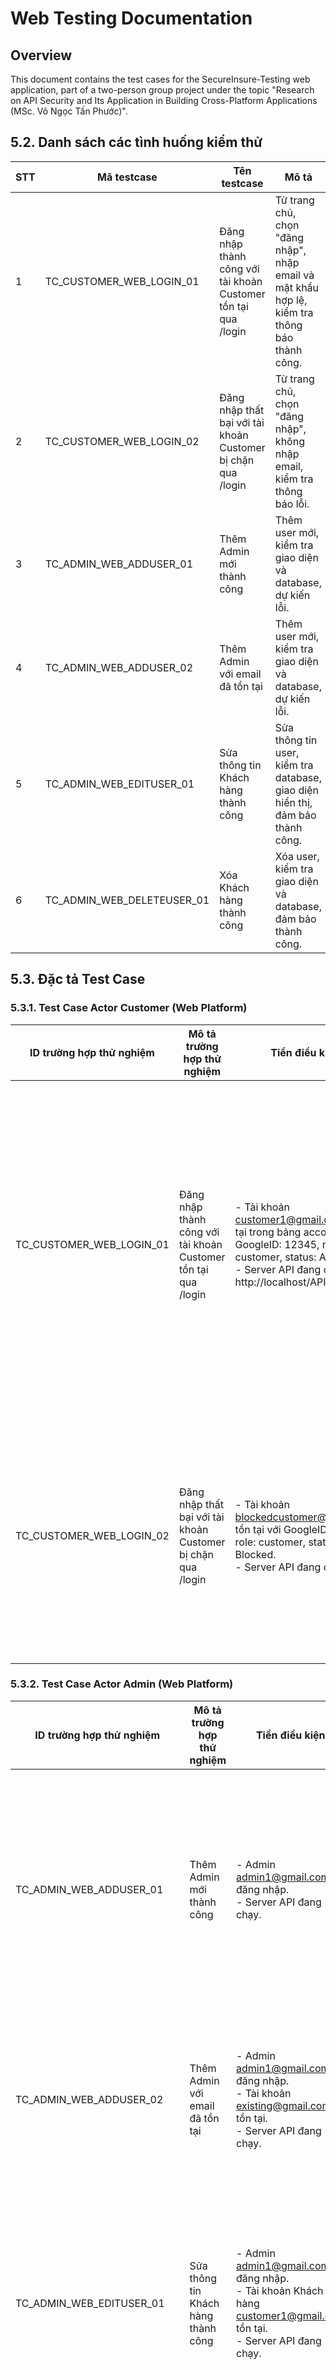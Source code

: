 # Web Testing Documentation

## Overview
This document contains the test cases for the SecureInsure-Testing web application, part of a two-person group project under the topic "Research on API Security and Its Application in Building Cross-Platform Applications (MSc. Võ Ngọc Tấn Phước)".

## 5.2. Danh sách các tình huống kiểm thử
| STT | Mã testcase           | Tên testcase                              | Mô tả                                                                 |
|-----|-----------------------|-------------------------------------------|----------------------------------------------------------------------|
| 1   | TC_CUSTOMER_WEB_LOGIN_01 | Đăng nhập thành công với tài khoản Customer tồn tại qua /login | Từ trang chủ, chọn "đăng nhập", nhập email và mật khẩu hợp lệ, kiểm tra thông báo thành công. |
| 2   | TC_CUSTOMER_WEB_LOGIN_02 | Đăng nhập thất bại với tài khoản Customer bị chặn qua /login | Từ trang chủ, chọn "đăng nhập", không nhập email, kiểm tra thông báo lỗi. |
| 3   | TC_ADMIN_WEB_ADDUSER_01  | Thêm Admin mới thành công                | Thêm user mới, kiểm tra giao diện và database, dự kiến lỗi.          |
| 4   | TC_ADMIN_WEB_ADDUSER_02  | Thêm Admin với email đã tồn tại          | Thêm user mới, kiểm tra giao diện và database, dự kiến lỗi.          |
| 5   | TC_ADMIN_WEB_EDITUSER_01 | Sửa thông tin Khách hàng thành công      | Sửa thông tin user, kiểm tra database, giao diện hiển thị, đảm bảo thành công. |
| 6   | TC_ADMIN_WEB_DELETEUSER_01 | Xóa Khách hàng thành công               | Xóa user, kiểm tra giao diện và database, đảm bảo thành công.        |

## 5.3. Đặc tả Test Case
### 5.3.1. Test Case Actor Customer (Web Platform)
| ID trường hợp thử nghiệm    | Mô tả trường hợp thử nghiệm                              | Tiền điều kiện                                                                 | Các bước kiểm tra                                                                 | Dữ liệu thử nghiệm                                                                                   | Kết quả mong đợi                                                                                           | Kết quả thực tế                                                                                           | Vượt qua/thất bại (P/F) |
|-----------------------------|----------------------------------------------------------|--------------------------------------------------------------------------------|-----------------------------------------------------------------------------------|-----------------------------------------------------------------------------------------------------|-----------------------------------------------------------------------------------------------------------|-----------------------------------------------------------------------------------------------------------|-------------------------|
| TC_CUSTOMER_WEB_LOGIN_01    | Đăng nhập thành công với tài khoản Customer tồn tại qua /login | - Tài khoản customer1@gmail.com tồn tại trong bảng account với GoogleID: 12345, role: customer, status: Active. <br> - Server API đang chạy tại http://localhost/API_Secu | 1. Truy cập trang chủ web (http://localhost:80/API_Security/design/pages/trangchu). <br> 2. Nhấn nút "Login with Google". <br> 3. Nhập customer1@gmail.com và cấp quyền qua Google OAuth. <br> 4. Gửi yêu cầu POST đến /login với CSRF token và Google ID token. <br> 5. Kiểm tra phản hồi API và giao diện. | Request: POST /app_login <br> Header: Authorization: Bearer <Google_ID_Token>, X-CSRF-Token: <valid_csrf_token> <br> Body: { "GoogleID": "12345", "email": "customer1@gmail.com", "FullName": "Nguyen Van A", "access_token": "valid_access_token", "expires_at": "2025-06-01 12:00:00" } | Response: HTTP 200 OK, JSON { "status": "success", "token": "<JWT_token>", "message": "Đăng nhập thành công", "role": "customer", "status": "Active" }. <br> Giao diện chuyển sang dashboard Customer với các chức năng xem/sửa thông tin, gói bảo hiểm, hợp đồng. <br> Thông báo: "Đăng nhập thành công". | Response: HTTP 200 OK, JSON { "status": "success", "token": "<JWT_token>", "message": "Đăng nhập thành công", "role": "customer", "status": "Active" }. <br> Dashboard Customer hiển thị đúng. <br> Thông báo: "Đăng nhập thành công". | P |
| TC_CUSTOMER_WEB_LOGIN_02    | Đăng nhập thất bại với tài khoản Customer bị chặn qua /login | - Tài khoản blockedcustomer@gmail.com tồn tại với GoogleID: 67890, role: customer, status: Blocked. <br> - Server API đang chạy. | 1. Truy cập trang chủ web. <br> 2. Nhấn nút "Login with Google". <br> 3. Nhập blockedcustomer@gmail.com. <br> 4. Gửi yêu cầu POST đến /login với CSRF token. <br> 5. Kiểm tra phản hồi API và giao diện. | Request: POST /app_login <br> Header: Authorization: Bearer <Google_ID_Token>, X-CSRF-Token: <valid_csrf_token> <br> Body: { "GoogleID": "67890", "email": "blockedcustomer@gmail.com", "FullName": "Nguyen Van B", "access_token": "valid_access_token", "expires_at": "2025-06-01 12:00:00" } | Response: HTTP 200 OK, JSON { "status": "success", "token": "<JWT_token>", "message": "Đăng nhập thành công", "role": "customer", "status": "Blocked" }. <br> Giao diện hiển thị thông báo lỗi: "Tài khoản bị chặn". <br> Vẫn ở trang đăng nhập. | Response: HTTP 200 OK, JSON { "status": "success", "token": "<JWT_token>", "message": "Đăng nhập thành công", "role": "customer", "status": "Blocked" }. <br> Thông báo lỗi hiển thị đúng. <br> Giao diện không chuyển. | P |

### 5.3.2. Test Case Actor Admin (Web Platform)
| ID trường hợp thử nghiệm    | Mô tả trường hợp thử nghiệm                              | Tiền điều kiện                                                                 | Các bước kiểm tra                                                                 | Dữ liệu thử nghiệm                                                                                   | Kết quả mong đợi                                                                                           | Kết quả thực tế                                                                                           | Vượt qua/thất bại (P/F) |
|-----------------------------|----------------------------------------------------------|--------------------------------------------------------------------------------|-----------------------------------------------------------------------------------|-----------------------------------------------------------------------------------------------------|-----------------------------------------------------------------------------------------------------------|-----------------------------------------------------------------------------------------------------------|-------------------------|
| TC_ADMIN_WEB_ADDUSER_01     | Thêm Admin mới thành công                               | - Admin admin1@gmail.com đã đăng nhập. <br> - Server API đang chạy.           | 1. Vào trang quản lý người dùng. <br> 2. Nhấn nút "Thêm Admin". <br> 3. Nhập thông tin người dùng mới. <br> 4. Nhấn "Lưu". <br> 5. Kiểm tra giao diện và bảng account, admin trong MySQL. | Email: newadmin@gmail.com <br> FullName: "Nguyen Van A" <br> Role: admin <br> Status: Active | Thông báo: "Thêm Admin thành công". <br> Bảng account và admin có bản ghi mới với email newadmin@gmail.com. <br> Danh sách người dùng trên giao diện cập nhật. | Thông báo: "Thêm Admin thành công". <br> Bảng account và admin có bản ghi mới. <br> Danh sách người dùng cập nhật đúng. | P |
| TC_ADMIN_WEB_ADDUSER_02     | Thêm Admin với email đã tồn tại                         | - Admin admin1@gmail.com đã đăng nhập. <br> - Tài khoản existing@gmail.com đã tồn tại. <br> - Server API đang chạy. | 1. Vào trang quản lý người dùng. <br> 2. Nhấn nút "Thêm Admin". <br> 3. Nhập thông tin với email đã tồn tại. <br> 4. Nhấn "Lưu". <br> 5. Kiểm tra giao diện và cơ sở dữ liệu. | Email: existing@gmail.com <br> FullName: "Nguyen Van B" <br> Role: admin <br> Status: Active | Thông báo lỗi: "Email đã tồn tại". <br> Cơ sở dữ liệu không có bản ghi mới. | Thông báo lỗi: "Email này đã được sử dụng cho tài khoản khác". <br> Cơ sở dữ liệu không thay đổi. | P |
| TC_ADMIN_WEB_EDITUSER_01    | Sửa thông tin Khách hàng thành công                     | - Admin admin1@gmail.com đã đăng nhập. <br> - Tài khoản Khách hàng customer1@gmail.com tồn tại. <br> - Server API đang chạy. | 1. Vào trang quản lý người dùng. <br> 2. Chọn Khách hàng customer1@gmail.com. <br> 3. Nhấn "Sửa". <br> 4. Cập nhật số điện thoại. <br> 5. Nhấn "Lưu". <br> 6. Kiểm tra giao diện và bảng account. | Email: customer1@gmail.com <br> Phone: "0987654321" | Thông báo: "Cập nhật thành công". <br> Bảng account cập nhật số điện thoại mới cho customer1@gmail.com. <br> Giao diện hiển thị thông tin đã cập nhật. | Thông báo: "Cập nhật thành công". <br> Bảng account cập nhật đúng số điện thoại. <br> Giao diện hiển thị thông tin mới. | P |
| TC_ADMIN_WEB_DELETEUSER_01  | Xóa Khách hàng thành công                               | - Admin admin1@gmail.com đã đăng nhập. <br> - Tài khoản Khách hàng customer2@gmail.com tồn tại. <br> - Server API đang chạy. | 1. Vào trang quản lý người dùng. <br> 2. Chọn Khách hàng customer2@gmail.com. <br> 3. Nhấn "Xóa". <br> 4. Xác nhận xóa. <br> 5. Kiểm tra giao diện và bảng account, customer. | Email: customer2@gmail.com | Thông báo: "Xóa thành công". <br> Bản ghi customer2@gmail.com bị xóa khỏi bảng account và customer. <br> Danh sách người dùng cập nhật. | Thông báo: "Xóa thành công". <br> Bản ghi bị xóa đúng. <br> Danh sách người dùng cập nhật. | P |

## 5.3.4. Test Case Bảo mật API
| ID trường hợp thử nghiệm    | Mô tả trường hợp thử nghiệm                              | Tiền điều kiện                                                                 | Các bước kiểm tra                                                                 | Dữ liệu thử nghiệm                                                                                   | Kết quả mong đợi                                                                                           | Kết quả thực tế                                                                                           | Vượt qua/thất bại (P/F) |
|-----------------------------|----------------------------------------------------------|--------------------------------------------------------------------------------|-----------------------------------------------------------------------------------|-----------------------------------------------------------------------------------------------------|-----------------------------------------------------------------------------------------------------------|-----------------------------------------------------------------------------------------------------------|-------------------------|
| TC_Token_Stored_01          | Kiểm tra token trong thư mục tokens được mã hóa          | - Đăng nhập bằng Google OAuth với email tuchuc848@gmail.com. <br> - Thư mục tokens đã được tạo trong TaskManagerApp/tokens. | 1. Đăng nhập bằng Google OAuth với email tuchuc848@gmail.com. <br> 2. Mở thư mục C:\Users\PC\OneDrive - Industrial University of HoChiMinh City\Documents\NetBeansProjects\TaskManagerApp\tokens. <br> 3. Kiểm tra nội dung tệp StoredCredential. | Nội dung tệp StoredCredential là chuỗi mã hóa (dạng Base64, không đọc được trực tiếp). | - Response: {"error": "403 Forbidden - CSRF token missing or invalid"}. <br> - Bảng account không có bản ghi mới. | - Response: {"error": "403 Forbidden - CSRF token missing or invalid"}. <br> - Bảng account không có bản ghi mới. <br> - Log: " Invalid CSRF token ". | P (do thiếu CSRF token, đây là hành vi bảo mật mong đợi) |
| TC_API_Secu_01              | Gửi request POST tới /add để thêm người dùng mới nhưng không kèm theo csrf token. | - Token hợp lệ của admin (tuchuc34@gmail.com) đã được tạo. <br> - CSRF token chưa được gửi. <br> - Server API (http://localhost/API_Secu) đang chạy. | 1. Gửi request POST tới http://localhost/API_Secu/add với: <br> Header: Authorization: Bearer <auth_token>, Content-Type: application/json. <br> Body: {"email": "tuchuc34@gmail.com", "role": "customer", "status": "Active"}. <br> 4. Kiểm tra response và bảng account. | - email: tuchuc34@gmail.com <br> - token được cấp của user sau khi đăng nhập | - Response: {"error": "403 Forbidden - CSRF token missing or invalid"}. <br> - Bảng account không có bản ghi mới. | - Response: {"error": "403 Forbidden - CSRF token missing or invalid"}. <br> - Bảng account không có bản ghi mới. <br> - Log: " Invalid CSRF token ". | P (do thiếu CSRF token, đây là hành vi bảo mật mong đợi) |
| TC_API_Secu_02              | Gửi request POST tới /add có kèm csrf token hợp lệ.      | - Token hợp lệ của admin (tuchuc34@gmail.com) đã được tạo. <br> - CSRF token hợp lệ (csrf_token: "valid_token") được tạo từ server và gửi. <br> - Server API đang chạy. | 1. Gửi request POST tới http://localhost/API_Secu/add với: <br> Header: Authorization: Bearer <auth_token>, Content-Type: application/json, X-CSRF-Token: valid_token. <br> Body: {"email": "tuchuc34@gmail.com", "role": "customer", "status": "Active"}. <br> 2. Kiểm tra response và bảng account. | - Email: tuchuc34@gmail.com <br> - Auth Token <br> - Csrf token | - Response: {"status": "success", "message": "Thêm người dùng thành công"}. <br> - Bảng account chứa bản ghi mới: email: "tuchuc34@gmail.com", role: "customer", status: "Active". | - Response: {"status": "success", "message": "Thêm người dùng thành công"}. <br> - Bảng account chứa bản ghi: email: "tuchuc34@gmail.com", role: "customer", status: "Active". | P |
| TC_API_Secu_03              | Kiểm tra chống SQL Injection trên /AdminUpdate           | - User tuchuc848@gmail.com (admin) đã đăng nhập. <br> - Server API đang chạy. | 1. Gửi request POST tới http://localhost/API_Secu/AdminUpdate với dữ liệu đầu vào chứa mã độc: <br> Header: Authorization: Bearer <token>, Content-Type: application/json. <br> Body: {"email": "tuchuc848@gmail.com", "role": "' OR '1'='1", "status": "Active", "csrf_token": "<valid_csrf_token>"}. <br> 2. Kiểm tra response và database. | email: "tuchuc848@gmail.com", role: "' OR '1'='1", status: "Active", csrf_token: "<valid_csrf_token> | - Response: {"status": "success", "message": "Cập nhật thành công"}. <br> - Database không bị thay đổi bất thường (role không bị thay đổi thành giá trị bất hợp lệ). | - Response: {"status": "success", "message": "Cập nhật thành công"}. <br> - Database cập nhật đúng: role vẫn là "' OR '1'='1" (được xử lý như chuỗi, không phải mã SQL). | (Không ghi P/F, cần kiểm tra lại) |

## Tools Used
- Postman for API validation.
- OWASP ZAP for security scans.

## Results
Details and screenshots are available in `docs/Test_Reports/Test_Report.pdf` and `docs/Screenshots`.